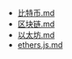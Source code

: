 - [ 比特币.md ]( 比特币.md )
- [ 区块链.md ]( 区块链.md )
- [ 以太坊.md ]( 以太坊.md )
- [ ethers.js.md ]( ethers.js.md )